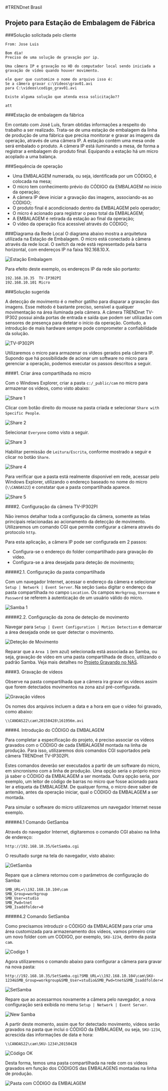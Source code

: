 #TRENDnet Brasil
## Projeto para Estação de Embalagem de Fábrica

###Solução solicitada pelo cliente

    From: Jose Luis

	Bom dia!
    Preciso de uma solução de gravação por ip.
    
    Uma câmera IP e gravação no HD do computador local sendo iniciada a gravação de vídeo quando houver movimento.
    
    ele quer que customize o nome do arquivo isso é:
    Se a câmera gravar c:\Videos\grav01.avi
    para C:\videos\codigo_grav01.avi
    
    Existe alguma solução que atenda essa solicitação??
    
    att

###Estação de embalagem da fábrica

Em contato com José Luís, foram obtidas informações a respeito do trabalho a ser realizado. Trata-se de uma estação de embalagem da linha de produção de uma fábrica que precisa monitorar e gravar as imagens da operação, através de uma câmera IP. A estação contém uma mesa onde será embalado o produto. A câmera IP está iluminando a mesa, de forma a registrar a embalagem do produto final. Equipando a estação há um micro acoplado a uma balança.

###Sequência de operação

- Uma EMBALAGEM numerada, ou seja, identificada por um CÓDIGO, é colocada na mesa;
- O micro tem conhecimento prévio do CÓDIGO da EMBALAGEM no início da operação;
- A câmera IP deve iniciar a gravação das imagens, associando-as ao CÓDIGO;
- O produto final é acondicionado dentro da EMBALAGEM pelo operador;
- O micro é acionado para registrar o peso total da EMBALAGEM;
- A EMBALAGEM é retirada da estação ao final da operação;
- O vídeo da operação fica acessível através do CÓDIGO;

###Diagrama da Rede Local
O diagrama abaixo mostra a arquitetura utilizada na Estação de Embalagem. O micro está conectado à câmera através da rede local. O switch da rede está representado pela barra horizontal, com endereços IP na faixa 192.168.10.X. 

![Estação Embalagem](http://i.imgur.com/wXC1dxz.png)

Para efeito deste exemplo, os endereços IP da rede são portanto:

    192.168.10.35  TV-IP302PI
    192.168.10.101 Micro

###Solução sugerida

A detecção de movimento é o melhor gatilho para disparar a gravação das imagens. Esse método é bastante preciso, sensível a qualquer movimentação na área iluminada pela câmera. A câmera TRENDnet TV-IP302 possui ainda portas de entrada e saída que podem ser utilizadas com sensores de presença para detetar o início da operação. Contudo, a introdução de mais hardware sempre pode comprometer a confiabilidade da solução.

![TV-IP302PI](http://i.imgur.com/hI7TiNT.jpg)

Utilizaremos o micro para armazenar os vídeos gerados pela câmera IP. Supondo que há possibilidade de acionar um software no micro para gerenciar a operação, podemos executar os passos descritos a seguir.

####1. Criar área compartilhada no micro  

Com o Windows Explorer, criar a pasta `c:/_public/cam` no micro para armazenar os vídeos, como visto abaixo:

![Share 1](http://i.imgur.com/8EmRwsy.png)

Clicar com botão direito do mouse na pasta criada e selecionar `Share with Specific People`.

![Share 2](http://i.imgur.com/CFSoimG.png)

Selecionar `Everyone` como visto a seguir.

![Share 3](http://i.imgur.com/Gna4IbR.png)

Habilitar permissão de `Leitura/Escrita`, conforme mostrado a seguir e clicar no botão `Share`. 

![Share 4](http://i.imgur.com/COP3MNT.png)

Para verificar que a pasta está realmente disponível em rede, acessar pelo Windows Explorer, utilizando o endereço baseado no nome do micro (`\\CANOAS22`) e constatar que a pasta compartilhada aparece. 

![Share 5](http://i.imgur.com/a42q5OL.png)

####2. Configuração da câmera TV-IP302PI

Não iremos detalhar toda a configuração da câmera, somente as telas principais relacionadas ao acionamento da detecção de movimento. Utilizaremos um comando CGI que permite configurar a câmera através do protocolo `http`.

Para esta aplicação, a câmera IP pode ser configurada em 2 passos:

- Configura-se o endereço do folder compartilhado para gravação do vídeo.
- Configura-se a área desejada para deteção de movimento;

#####2.1. Configuração da pasta compartilhada

Com um navegador Internet, acessar o endereço da câmera e selecionar `Setup | Network | Event Server`. Na seção `Samba` digitar o endereço da pasta compartilhada no campo `Location`. Os campos `Workgroup`, `Username` e `Password` se referem à autenticação de um usuário válido do micro.

![Samba 1](http://i.imgur.com/SX03Sly.png)

#####2.2. Configuração da zona de deteção de movimento

Navegar para `Setup | Event Configuration | Motion Detection` e demarcar a área desejada onde se quer detectar o movimento.

![Deteção de Movimento](http://i.imgur.com/V0TZDp8.png)

Reparar que a `Area 1` (em azul) selecionada está associada ao Samba, ou seja, gravação de vídeo em uma pasta compartilhada de disco, utilizando o padrão Samba. Veja mais detalhes no [Projeto Gravando no NAS](http://trend.net.br/c/108/gravando-no-nas "Gravando no NAS").

####3. Gravação de vídeos

Observe na pasta compartilhada que a câmera ira gravar os vídeos assim que forem detectados movimentos na zona azul pré-configurada.

![Gravação vídeos](http://i.imgur.com/9m2l5Qc.png)

Os nomes dos arquivos incluem a data e a hora em que o vídeo foi gravado, como abaixo:

    \\CANOAS22\cam\20150428\161956m.avi

####4. Introdução do CÓDIGO da EMBALAGEM

Para completar a especificação do projeto, é preciso associar os vídeos gravados com o CÓDIGO de cada EMBALAGEM montada na linha de produção. Para isso, utilizaremos dois comandos CGI suportados pela câmera TRENDnet TV-IP302PI.

Estes comandos deverão ser executados a partir de um software do micro, em sincronismo com a linha de produção. Uma opção seria o próprio micro já saber o CÓDIGO da EMBALAGEM a ser montada. Outra opção seria, por exemplo, um leitor de código de barras no micro que fosse acionado para ler a etiqueta da EMBALAGEM. De qualquer forma, o micro deve saber de antemão, antes da operação iniciar, qual o CÓDIGO da EMBALAGEM a ser montada.

Para simular o software do micro utilizaremos um navegador Internet nesse exemplo.

#####4.1 Comando GetSamba

Através do navegador Internet, digitaremos o comando CGI abaixo na linha de endereço:

    http://192.168.10.35/GetSamba.cgi

O resultado surge na tela do navegador, visto abaixo:

![GetSamba](http://i.imgur.com/MXI1kwM.png)

Repare que a câmera retornou com o parâmetros de configuração do Samba:

    SMB_URL=\\192.168.10.104\cam
	SMB_Group=workgroup
	SMB_User=studio
	SMB_Pwd=tnet
	SMB_Isaddfolder=0

#####4.2 Comando SetSamba

Como precisamos introduzir o CÓDIGO da EMBALAGEM para criar uma área customizada para armazenamento dos vídeos, vamos primeiro criar um novo folder com um CODIGO, por exemplo, `SKU-1234`, dentro da pasta `cam`.

![Codigo 1](http://i.imgur.com/jh2AFKv.png)

Agora utilizaremos o comando abaixo para configurar a câmera para gravar na nova pasta:

    http://192.168.10.35/SetSamba.cgi?SMB_URL=\\192.168.10.104\cam\SKU-1234&SMB_Group=workgroup&SMB_User=studio&SMB_Pwd=tnet&SMB_Isaddfolder=0

![SetSamba](http://i.imgur.com/QQgw5FF.png)

Repare que ao acessarmos novamente a câmera pelo navegador, a nova configuração será exibida no menu `Setup | Network | Event Server`.

![New Samba](http://i.imgur.com/7k4bM5R.png)

A partir deste momento, assim que for detectado movimento, vídeos serão gravados na pasta que inclui o CÓDIGO da EMBALAGEM, ou seja, `SKU-1234`, acrescida das informações de data e hora:

    \\CANOAS22\cam\SKU-1234\20150428

![Código OK](http://i.imgur.com/zAKCSsb.png)

Desta forma, temos uma pasta compartilhada na rede com os videos gravados em função dos CÓDIGOS das EMBALAGENS montadas na linha de produção.

![Pasta com CÓDIGO da EMBALAGEM](http://i.imgur.com/tGA9r2j.png) 
